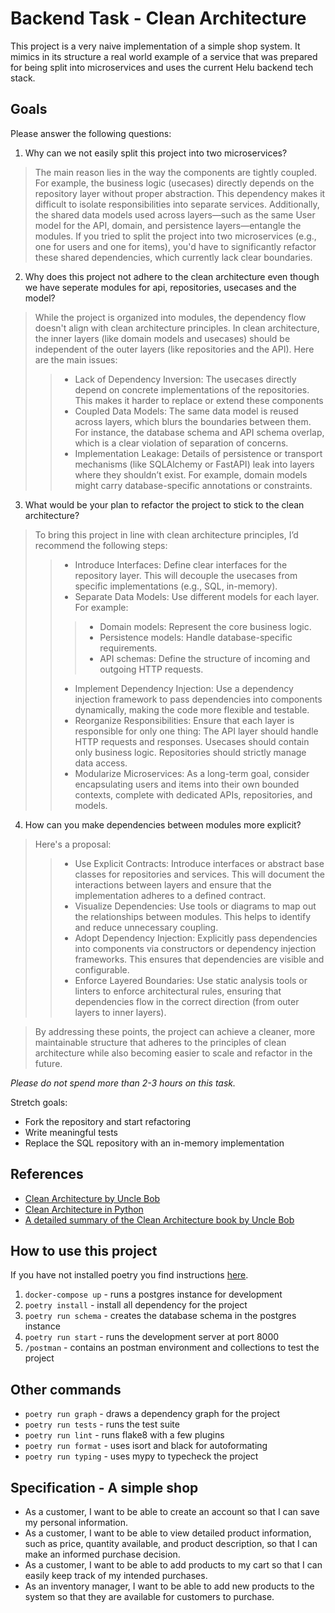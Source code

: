 # Backend Task - Clean Architecture

This project is a very naive implementation of a simple shop system. It mimics in its structure a real world example of a service that was prepared for being split into microservices and uses the current Helu backend tech stack.

## Goals

Please answer the following questions:

1. Why can we not easily split this project into two microservices?

> The main reason lies in the way the components are tightly coupled. For example, the business logic (usecases) directly depends on the repository layer without proper abstraction. This dependency makes it difficult to isolate responsibilities into separate services. Additionally, the shared data models used across layers—such as the same User model for the API, domain, and persistence layers—entangle the modules. If you tried to split the project into two microservices (e.g., one for users and one for items), you'd have to significantly refactor these shared dependencies, which currently lack clear boundaries.

2. Why does this project not adhere to the clean architecture even though we have seperate modules for api, repositories, usecases and the model?

>While the project is organized into modules, the dependency flow doesn't align with clean architecture principles. In clean architecture, the inner layers (like domain models and usecases) should be independent of the outer layers (like repositories and the API). Here are the main issues:
>>- Lack of Dependency Inversion: The usecases directly depend on concrete implementations of the repositories. This makes it harder to replace or extend these components
>>- Coupled Data Models: The same data model is reused across layers, which blurs the boundaries between them. For instance, the database schema and API schema overlap, which is a clear violation of separation of concerns.
>>- Implementation Leakage: Details of persistence or transport mechanisms (like SQLAlchemy or FastAPI) leak into layers where they shouldn’t exist. For example, domain models might carry database-specific annotations or constraints.

3. What would be your plan to refactor the project to stick to the clean architecture?

>To bring this project in line with clean architecture principles, I’d recommend the following steps:
>>- Introduce Interfaces: Define clear interfaces for the repository layer. This will decouple the usecases from specific implementations (e.g., SQL, in-memory).
>>- Separate Data Models: Use different models for each layer. For example:
>>>- Domain models: Represent the core business logic.
>>>- Persistence models: Handle database-specific requirements.
>>>- API schemas: Define the structure of incoming and outgoing HTTP requests.
>>- Implement Dependency Injection: Use a dependency injection framework to pass dependencies into components dynamically, making the code more flexible and testable.
>>- Reorganize Responsibilities: Ensure that each layer is responsible for only one thing:
The API layer should handle HTTP requests and responses.
Usecases should contain only business logic.
Repositories should strictly manage data access.
>>- Modularize Microservices: As a long-term goal, consider encapsulating users and items into their own bounded contexts, complete with dedicated APIs, repositories, and models.

4. How can you make dependencies between modules more explicit?

>Here's a proposal:
>>- Use Explicit Contracts: Introduce interfaces or abstract base classes for repositories and services. This will document the interactions between layers and ensure that the implementation adheres to a defined contract.
>>- Visualize Dependencies: Use tools or diagrams to map out the relationships between modules. This helps to identify and reduce unnecessary coupling.
>>- Adopt Dependency Injection: Explicitly pass dependencies into components via constructors or dependency injection frameworks. This ensures that dependencies are visible and configurable.
>>- Enforce Layered Boundaries: Use static analysis tools or linters to enforce architectural rules, ensuring that dependencies flow in the correct direction (from outer layers to inner layers).

>By addressing these points, the project can achieve a cleaner, more maintainable structure that adheres to the principles of clean architecture while also becoming easier to scale and refactor in the future.

*Please do not spend more than 2-3 hours on this task.*

Stretch goals:
* Fork the repository and start refactoring
* Write meaningful tests
* Replace the SQL repository with an in-memory implementation

## References
* [Clean Architecture by Uncle Bob](https://blog.cleancoder.com/uncle-bob/2012/08/13/the-clean-architecture.html)
* [Clean Architecture in Python](https://www.youtube.com/watch?v=C7MRkqP5NRI)
* [A detailed summary of the Clean Architecture book by Uncle Bob](https://github.com/serodriguez68/clean-architecture)

## How to use this project

If you have not installed poetry you find instructions [here](https://python-poetry.org/).

1. `docker-compose up` - runs a postgres instance for development
2. `poetry install` - install all dependency for the project
3. `poetry run schema` - creates the database schema in the postgres instance
4. `poetry run start` - runs the development server at port 8000
5. `/postman` - contains an postman environment and collections to test the project

## Other commands

* `poetry run graph` - draws a dependency graph for the project
* `poetry run tests` - runs the test suite
* `poetry run lint` - runs flake8 with a few plugins
* `poetry run format` - uses isort and black for autoformating
* `poetry run typing` - uses mypy to typecheck the project

## Specification - A simple shop

* As a customer, I want to be able to create an account so that I can save my personal information.
* As a customer, I want to be able to view detailed product information, such as price, quantity available, and product description, so that I can make an informed purchase decision.
* As a customer, I want to be able to add products to my cart so that I can easily keep track of my intended purchases.
* As an inventory manager, I want to be able to add new products to the system so that they are available for customers to purchase.